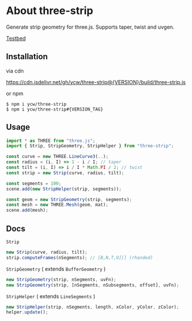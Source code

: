 # About three-strip

Generate strip geometry for three.js. Supports taper, twist and uvgen.

[Testbed](//ycw.github.io/three-strip/examples/testbed)



## Installation

via cdn

https://cdn.jsdelivr.net/gh/ycw/three-strip@{VERSION}/build/three-strip.js

or npm

```
$ npm i ycw/three-strip
$ npm i ycw/three-strip#{VERSION_TAG}
```



## Usage

```js
import * as THREE from "three.js";
import { Strip, StripGeometry, StripHelper } from "three-strip";

const curve = new THREE.LineCurve3(..);
const radius = (i, I) => 1 - i / I; // taper
const tilt = (i, I) => i / I * Math.PI / 2; // twist
const strip = new Strip(curve, radius, tilt);

const segments = 100;
scene.add(new StripHelper(strip, segments));

const geom = new StripGeometry(strip, segments);
const mesh = new THREE.Mesh(geom, mat);
scene.add(mesh);
```



## Docs

`Strip`

```js
new Strip(curve, radius, tilt);
strip.computeFrames(nSegments); // [B,N,T,O][] (rhanded)
```

`StripGeometry` ( extends `BufferGeometry` )

```js
new StripGeometry(strip, nSegments, uvFn);
new StripGeometry(strip, [nSegments, nSubsegments, offset], uvFn);
```

`StripHelper` ( extends `LineSegments` )

```js
new StripHelper(strip, nSegments, length, xColor, yColor, zColor);
helper.update();
```
